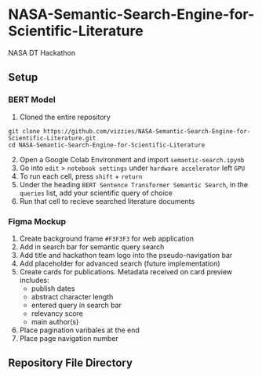 # NASA-Semantic-Search-Engine-for-Scientific-Literature
NASA DT Hackathon

## Setup
### BERT Model
1. Cloned the entire repository
``` 
git clone https://github.com/vizzies/NASA-Semantic-Search-Engine-for-Scientific-Literature.git
cd NASA-Semantic-Search-Engine-for-Scientific-Literature
```
2. Open a Google Colab Environment and import `semantic-search.ipynb`
3. Go into `edit` > `notebook settings` under `hardware accelerator` left `GPU`
4. To run each cell, press `shift` + `return`
5. Under the heading `BERT Sentence Transformer Semantic Search`, in the `queries` list, add your scientific query of choice
6. Run that cell to recieve searched literature documents

### Figma Mockup
1. Create background frame `#F3F3F3` for web application
2. Add in search bar for semantic query search
3. Add title and hackathon team logo into the pseudo-navigation bar
4. Add placeholder for advanced search (future implementation)
5. Create cards for publications. Metadata received on card preview includes:
    * publish dates
    * abstract character length
    * entered query in search bar
    * relevancy score
    * main author(s)
6. Place pagination varibales at the end
7. Place page navigation number


## Repository File Directory
